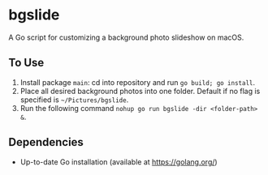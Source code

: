 # bgslide
A Go script for customizing a background photo slideshow on macOS.

## To Use

1. Install package `main`: cd into repository and run `go build; go install`.
2. Place all desired background photos into one folder. Default if no flag is
   specified is `~/Pictures/bgslide`.
3. Run the following command `nohup go run bgslide -dir <folder-path> &`.

## Dependencies

* Up-to-date Go installation (available at https://golang.org/)
